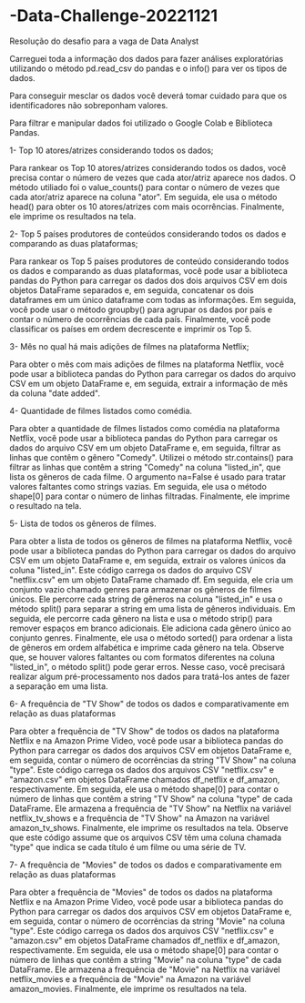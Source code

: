 # -Data-Challenge-20221121
Resolução do desafio para a vaga de Data Analyst 

Carreguei toda a informação dos dados para fazer análises exploratórias utilizando o método pd.read_csv do pandas e o info() para ver os tipos de dados. 

Para conseguir mesclar os dados você deverá tomar cuidado para que os identificadores não sobreponham valores.

Para filtrar e manipular dados foi utilizado o Google Colab e Biblioteca Pandas.

1- Top 10 atores/atrizes considerando todos os dados;

Para rankear os Top 10 atores/atrizes considerando todos os dados, você precisa contar o número de vezes que cada ator/atriz aparece nos dados. O método utiliado foi o value_counts() para contar o número de vezes que cada ator/atriz aparece na coluna "ator". Em seguida, ele usa o método head() para obter os 10 atores/atrizes com mais ocorrências. Finalmente, ele imprime os resultados na tela.


2- Top 5 países produtores de conteúdos considerando todos os dados e comparando as duas plataformas;

Para rankear os Top 5 países produtores de conteúdo considerando todos os dados e comparando as duas plataformas, você pode usar a biblioteca pandas do Python para carregar os dados dos dois arquivos CSV em dois objetos DataFrame separados e, em seguida, concatenar os dois dataframes em um único dataframe com todas as informações. Em seguida, você pode usar o método groupby() para agrupar os dados por país e contar o número de ocorrências de cada país. Finalmente, você pode classificar os países em ordem decrescente e imprimir os Top 5.

3- Mês no qual há mais adições de filmes na plataforma Netflix;

Para obter o mês com mais adições de filmes na plataforma Netflix, você pode usar a biblioteca pandas do Python para carregar os dados do arquivo CSV em um objeto DataFrame e, em seguida, extrair a informação de mês da coluna "date added".

4- Quantidade de filmes listados como comédia.

Para obter a quantidade de filmes listados como comédia na plataforma Netflix, você pode usar a biblioteca pandas do Python para carregar os dados do arquivo CSV em um objeto DataFrame e, em seguida, filtrar as linhas que contêm o gênero "Comedy". Utilizei o método str.contains() para filtrar as linhas que contêm a string "Comedy" na coluna "listed_in", que lista os gêneros de cada filme. O argumento na=False é usado para tratar valores faltantes como strings vazias. Em seguida, ele usa o método shape[0] para contar o número de linhas filtradas. Finalmente, ele imprime o resultado na tela.

5- Lista de todos os gêneros de filmes.

Para obter a lista de todos os gêneros de filmes na plataforma Netflix, você pode usar a biblioteca pandas do Python para carregar os dados do arquivo CSV em um objeto DataFrame e, em seguida, extrair os valores únicos da coluna "listed_in". Este código carrega os dados do arquivo CSV "netflix.csv" em um objeto DataFrame chamado df. Em seguida, ele cria um conjunto vazio chamado genres para armazenar os gêneros de filmes únicos. Ele percorre cada string de gêneros na coluna "listed_in" e usa o método split() para separar a string em uma lista de gêneros individuais. Em seguida, ele percorre cada gênero na lista e usa o método strip() para remover espaços em branco adicionais. Ele adiciona cada gênero único ao conjunto genres. Finalmente, ele usa o método sorted() para ordenar a lista de gêneros em ordem alfabética e imprime cada gênero na tela. Observe que, se houver valores faltantes ou com formatos diferentes na coluna "listed_in", o método split() pode gerar erros. Nesse caso, você precisará realizar algum pré-processamento nos dados para tratá-los antes de fazer a separação em uma lista.

6- A frequência de "TV Show" de todos os dados e comparativamente em relação as duas plataformas

Para obter a frequência de "TV Show" de todos os dados na plataforma Netflix e na Amazon Prime Video, você pode usar a biblioteca pandas do Python para carregar os dados dos arquivos CSV em objetos DataFrame e, em seguida, contar o número de ocorrências da string "TV Show" na coluna "type". Este código carrega os dados dos arquivos CSV "netflix.csv" e "amazon.csv" em objetos DataFrame chamados df_netflix e df_amazon, respectivamente. Em seguida, ele usa o método shape[0] para contar o número de linhas que contêm a string "TV Show" na coluna "type" de cada DataFrame. Ele armazena a frequência de "TV Show" na Netflix na variável netflix_tv_shows e a frequência de "TV Show" na Amazon na variável amazon_tv_shows. Finalmente, ele imprime os resultados na tela.
Observe que este código assume que os arquivos CSV têm uma coluna chamada "type" que indica se cada título é um filme ou uma série de TV.

7- A frequência de "Movies" de todos os dados e comparativamente em relação as duas plataformas

Para obter a frequência de "Movies" de todos os dados na plataforma Netflix e na Amazon Prime Video, você pode usar a biblioteca pandas do Python para carregar os dados dos arquivos CSV em objetos DataFrame e, em seguida, contar o número de ocorrências da string "Movie" na coluna "type". Este código carrega os dados dos arquivos CSV "netflix.csv" e "amazon.csv" em objetos DataFrame chamados df_netflix e df_amazon, respectivamente. Em seguida, ele usa o método shape[0] para contar o número de linhas que contêm a string "Movie" na coluna "type" de cada DataFrame. Ele armazena a frequência de "Movie" na Netflix na variável netflix_movies e a frequência de "Movie" na Amazon na variável amazon_movies. Finalmente, ele imprime os resultados na tela.
